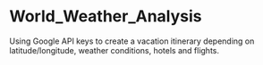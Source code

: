 # World_Weather_Analysis
Using Google API keys to create a vacation itinerary depending on latitude/longitude, weather conditions, hotels and flights.
